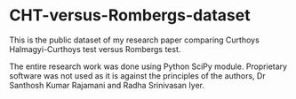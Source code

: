 # CHT-versus-Rombergs-dataset
This is the public dataset of my research paper comparing Curthoys Halmagyi-Curthoys test versus Rombergs test.

The entire research work was done using Python SciPy module.
Proprietary software was not used as it is against the principles of the authors, Dr Santhosh Kumar Rajamani and Radha Srinivasan Iyer.
